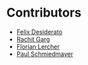 <!--
                  
This source file is part of the Jass open source project

SPDX-FileCopyrightText: 2021 Paul Schmiedmayer and the project authors (see CONTRIBUTORS.md) <paul.schmiedmayer@tum.de>

SPDX-License-Identifier: MIT
             
-->

Contributors
====================
* [Felix Desiderato](https://github.com/hendesi)
* [Rachit Garg](https://github.com/rstar900)
* [Florian Lercher](https://github.com/Lerbert)
* [Paul Schmiedmayer](https://github.com/PSchmiedmayer)

